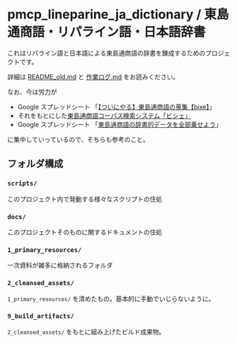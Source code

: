 # pmcp_lineparine_ja_dictionary / 東島通商語・リパライン語・日本語辞書

これはリパライン語と日本語による東島通商語の辞書を錬成するためのプロジェクトです。

詳細は [README_old.md](./docs/README_old.md) と [作業ログ.md](./docs/作業ログ.md) をお読みください。

なお、今は労力が

- Google スプレッドシート 「[【ついにやる】東島通商語の蒐集【bixe】](https://docs.google.com/spreadsheets/d/1XjlK42tfTCrBegQUiv974qlC1XqrnNUbp43UJx1Qv8w/edit#gid=0)」
- それをもとにした[東島通商語コーパス検索システム「ビシェ」](https://github.com/sozysozbot/bixe)
- Google スプレッドシート 「[東島通商語の辞書的データを全部乗せよう](https://docs.google.com/spreadsheets/d/1Eo2VcfflWTTtJhMyeFNxQ0pDtkHETSKKM1yuVtVrnQs/edit#gid=0)」

に集中していっているので、そちらも参考のこと。

## フォルダ構成

### `scripts/`

このプロジェクト内で発動する様々なスクリプトの住処

### `docs/`

このプロジェクトそのものに関するドキュメントの住処

### `1_primary_resources/`

一次資料が雑多に格納されるフォルダ

### `2_cleansed_assets/`

`1_primary_resources/` を清めたもの。基本的に手動でいじらないように。

### `9_build_artifacts/`

`2_cleansed_assets/` をもとに組み上げたビルド成果物。
